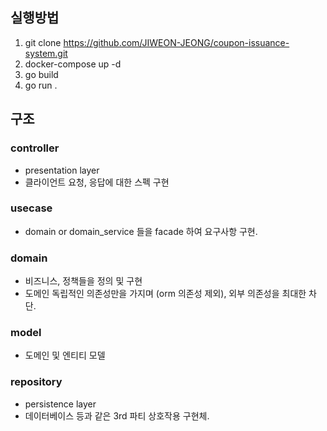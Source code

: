 ## 실행방법

1. git clone https://github.com/JIWEON-JEONG/coupon-issuance-system.git
2. docker-compose up -d
3. go build 
8. go run .

## 구조

### controller 
- presentation layer
- 클라이언트 요청, 응답에 대한 스펙 구현

### usecase 
- domain or domain_service 들을 facade 하여 요구사항 구현.

### domain
 - 비즈니스, 정책들을 정의 및 구현
 - 도메인 독립적인 의존성만을 가지며 (orm 의존성 제외), 외부 의존성을 최대한 차단.

### model
 - 도메인 및 엔티티 모델

### repository
 - persistence layer
 - 데이터베이스 등과 같은 3rd 파티 상호작용 구현체.



  

